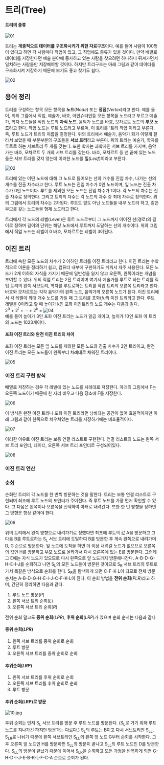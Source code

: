# 트리(Tree)

#### 트리의 종류
![01](images/01.jpg)

트리는 **계층적으로 데이터를 구조화시키기 위한 자료구조**이다. 예를 들어 사람이 100명이 있다고 하면 각 사람마다 직업이 있고, 그 직업에도 종류가 있을 것이다. 만약 배열로 데이터를 저장한다면 예술 분야에 종사하고 있는 사람을 찾으려면 하나하나 뒤져가면서 일치하는 사람들만 저장해야할 것이다. 하지만 트리구조는 아래 그림과 같이 데이터를 구조화시켜 저장하기 때문에 보기도 좋고 찾기도 쉽다.

![02](images/02.jpg)

## 용어 정리

트리를 구성하는 항목 모든 항목을 **노드**(*Node*) 또는 **정점**(*Vertex*)라고 한다. 예를 들어, 위의 그림에서 직업, 예술가, 바흐, 아인슈타인등 모든 항목을 노드라고 부르고 예술가, 학자 노드들을 직업 노드의 **자식 노드**, 음악가 노드를 바흐, 모차르트 노드의 **부모 노드**라고 한다. 직업 노드는 루트 노드라고 부르며, 이 트리를 '트리 직업'이라고 부른다. 즉, 루트 노드가 트리의 이름을 결정한다. 위의 트리에서 예술가, 음악가 화가 이렇게 잘라서 보았을 때 부분부분의 구조들을 **서브 트리**라고 부른다. 위의 트리는 예술가, 학자를 루트로 하는 서브트리 두 개를 갖는다. 또한 학자는 과학자인 서브 트리를 가지며, 음악가는 바흐, 모차르트 두 개의 서브 트리를 갖는다. 바흐, 모차르트 등 맨 끝에 있는 노드들은 서브 트리를 갖지 않는데 이러한 노드를 **잎**(*Leaf*)이라고 부른다.

![02](images/03.jpg)

트리에 있는 어떤 노드에 대해 그 노드로 들어오는 선의 개수를 진입 차수, 나가는 선의 개수를 진출 차수라고 한다. 루트 노드는 진입 차수가 0인 노드이며, 잎 노드는 진출 차수가 0인 노드이다. 루트를 제외한 모든 노드는 진입 차수가 1이다. 각 노드의 차수는 진출 차수로 정의한다. 그리고 트리의 차수는 각 노드의 차수 중 최대 차수로 정의한다. 위의 그림에서 트리의 차수는 2차된다. 루트도 잎도 아닌 노드들을 내부 노드라 하고, 같은 부모를 갖는 노드들을 형제 노드라고 한다.  
  
트리에서 각 노드의 레벨(Level)은 루트 노드로부터 그 노드까지 이어진 선(경로)의 길이로 정하며 길이의 단위는 해당 노드에서 루트까지 도달하는 선의 개수이다. 위의 그림에서 직업 노드는 레벨이 0 바흐, 모차르트는 레벨이 3이된다.

## 이진 트리

트리에 속한 모든 노드의 차수가 2 이하인 트리를 이진 트리라고 한다. 이진 트리는 수학적으로 이론을 정리하기 쉽고, 컴퓨터 내부에 구현하기도 쉬워서 자주 사용된다. 모든 노드가 2개 이하의 자식을 가지기 때문에 일반성을 잃지 않고 오른쪽, 왼쪽이라는 개념을 부여할 수 있다. 위의 직업 트리는 2진 트리이며 여기서 예술가를 루트로 하는 트리를 직업 트리의 왼쪽 서브트리, 학자를 루트로하는 트리를 직업 트리의 오른쪽 트리라고 한다. 바흐와 모차르트는 각각 음악가의 왼쪽 노드, 음악가의 오른쪽 노드가 된다. 이진 트리에서 각 레벨이 최대 개수 노드를 가질 때 그 트리를 포화(*full*) 이진 트리라고 한다. 루트 레벨을 0이라고 할 때 높이가 k인 포화 이진트리의 노드 개수는 다음과 같다.  
2<sup>0</sup> + 2<sup>1</sup> + ∙∙∙ + 2<sup>k</sup> = ![04](images/04.gif)  
예를 들어 높이가 3인 포화 이진 트리는 노드가 일곱 개이고, 높이가 10인 포화 이 트리의 노드는 1023개이다.

#### 포화 이진 트리와 완전 이진 트리의 차이

포화 이진 트리는 모든 잎 노드를 제외한 모든 노드의 진출 차수가 2인 트리이고, 완전 이진 트리는 모든 노드들이 왼쪽부터 차례대로 채워진 트리이다.

![05](images/05.jpg)

### 이진 트리 구현 방식

배열로 저장하는 경우 각 레벨에 있는 노드를 차례대로 저장한다. 아래의 그림에서 F는 오른쪽 노드이기 때문에 한 자리 비우고 다음 장소에 F를 저장한다.

![06](images/06.png)

이 방식은 완전 이진 트리나 포화 이진 트리라면 낭비되는 공간이 없어 효율적이지만 아래 그림과 같이 한쪽으로 치우쳐있는 트리를 저장하기에는 비효율적이다.

![07](images/07.png)

이러한 이유로 이진 트리는 보통 연결 리스트로 구현한다. 연결 리스트의 노드는 왼쪽 서브 트리 포인터, 데이터, 오른쪽 서브 트리 포인터로 구성되어있다.

![08](images/08.jpg)

### 이진 트리 연산

### 순회

순회란 트리의 각 노드를 한 번씩 방문하는 것을 말한다. 트리는 보통 연결 리스트로 구현되며 최초에 루트 노드의 포인터가 주어진다. 즉 루트 노드를 가장 먼저 확인할 수 있다. 그 다음은 왼쪽이나 오른쪽을 선택하여 아래로 내려간다. 또한 한 번 방향을 정하면 그 방향은 항상 같아야 한다.

![09](images/09.jpg)

위의 트리에서 왼쪽 방향으로 내려가기로 정했다면 최초에 루트의 값 A을 방문하고 그 다음 B를 루트로하는 S<sub>L</sub> 서브 트리에 도달하여 B를 방문한 후 계속 왼쪽으로 내려가며 D, G 순으로 방문한다. 잎 노드에 도착을 하면 더 이상 내려갈 노드가 없으므로 오른쪽의 값인 H를 방문하고 부모 노드로 올라가서 다시 오른쪽에 있는 E를 방문한다. 그런데 그 E에는 자식 노드가 있으므로 다시 왼쪽으로 잎 노드까지 방문해나간다. A-B-D-G-H-E-I-J를 순회하고 나면 S<sub>L</sub>의 모든 노드들이 방문된 것이므로 S<sub>R</sub> 서브 트리의 루트로 가서 똑같은 방식으로 순회를 한다. S<sub>R</sub>을 탐색하게 되면 C-F-K-L이 되므로 전체 방문 순서는 A-B-D-G-H-E-I-J-C-F-K-L이 된다. 이 순회 방법을 **전위 순회**(*PLR*)라고 하며, 간단히 정리하면 다음과 같다.

1. 루트 노드 방문(*P*)
2. 왼쪽 서브 트리 순회(*L*)
3. 오른쪽 서브 트리 순회(*R*)

전위 순회 말고도 **중위 순회**(*LPR*), **후위 순회**(*LRP*)가 있으며 순회 순서는 다음과 같다

#### 중위 순회(*LPR*)
1. 왼쪽 서브 트리를 중위 순회로 순회
2. 루트 방문
3. 오른쪽 서브 트리를 중위 순회로 순회

#### 후위순회(*LRP*)
1. 왼쪽 서브 트리를 후위 순회로 순회
2. 오른쪽 서브 트리를 후위 순회로 순회
3. 루트 방문

#### 후위 순회(LRP)로 방문

![10.jpg](images/10.jpg)

후위 순회는 먼저 S<sub>L</sub> 서브 트리를 방문 후 루트 노드를 방문한다. (S<sub>L</sub>로 가기 위해 루트 노드를 지나가긴 하지만 방문과는 다르다.) S<sub>L</sub>의 루트는 B이고 다시 서브트리인 S<sub>LL</sub>, S<sub>LR</sub>로 나뉘기 때문에 왼쪽 서브트리인 S<sub>LL</sub>의 왼쪽 잎 노드 G부터 순회를 시작한다. 그 후 오른쪽 잎 노드인 H를 방문하면 S<sub>LL</sub>의 방문이 끝나고 S<sub>LL</sub>의 루트 노드인 D를 방문한다. S<sub>LL</sub>의 방문이 끝났기 때문에 이어서 S<sub>LR</sub>을 순회하고 모든 과정을 반복하게 되면 G-H-D-I-J-E-B-K-L-F-C-A 순으로 순회가 된다.
